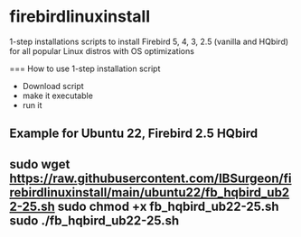 # firebirdlinuxinstall
1-step installations scripts to install Firebird 5, 4, 3, 2.5 (vanilla and HQbird) for all popular Linux distros with OS optimizations

=== How to use 1-step installation script

* Download script
* make it executable
* run it

Example for Ubuntu 22, Firebird 2.5 HQbird
----
sudo wget https://raw.githubusercontent.com/IBSurgeon/firebirdlinuxinstall/main/ubuntu22/fb_hqbird_ub22-25.sh
sudo chmod +x fb_hqbird_ub22-25.sh
sudo ./fb_hqbird_ub22-25.sh
----

